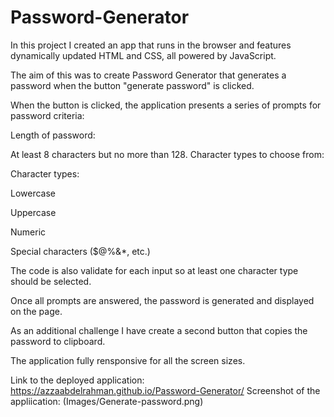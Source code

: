 # Password-Generator

In this project I created an app that runs in the browser and features dynamically updated HTML and CSS, all powered by JavaScript.

The aim of this was to create Password Generator that generates a password when the button "generate password" is clicked.

When the button is clicked, the application presents a series of prompts for password criteria:

Length of password:

At least 8 characters but no more than 128.
Character types to choose from:

Character types:

Lowercase

Uppercase

Numeric

Special characters ($@%&*, etc.)

The code is also validate for each input so at least one character type should be selected.

Once all prompts are answered, the password is generated and displayed on the page.

As an additional challenge I have create a second button that copies the password to clipboard.

The application fully rensponsive for all the screen sizes.



Link to the deployed application: https://azzaabdelrahman.github.io/Password-Generator/ 
Screenshot of the appliication: (Images/Generate-password.png)

